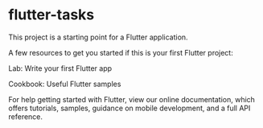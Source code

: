 # flutter-tasks
This project is a starting point for a Flutter application.

A few resources to get you started if this is your first Flutter project:

Lab: Write your first Flutter app       

Cookbook: Useful Flutter samples

For help getting started with Flutter, view our online documentation, which offers tutorials, samples, guidance on mobile development, and a full API reference.

